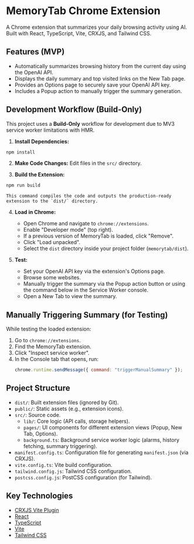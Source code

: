 # MemoryTab Chrome Extension

A Chrome extension that summarizes your daily browsing activity using AI.
Built with React, TypeScript, Vite, CRXJS, and Tailwind CSS.

## Features (MVP)

-   Automatically summarizes browsing history from the current day using the OpenAI API.
-   Displays the daily summary and top visited links on the New Tab page.
-   Provides an Options page to securely save your OpenAI API key.
-   Includes a Popup action to manually trigger the summary generation.

## Development Workflow (Build-Only)

This project uses a **Build-Only** workflow for development due to MV3 service worker limitations with HMR.

1.  **Install Dependencies:**
```bash
npm install
```

2.  **Make Code Changes:**
    Edit files in the `src/` directory.

3.  **Build the Extension:**
```bash
npm run build
```
    This command compiles the code and outputs the production-ready extension to the `dist/` directory.

4.  **Load in Chrome:**
    -   Open Chrome and navigate to `chrome://extensions`.
    -   Enable "Developer mode" (top right).
    -   If a previous version of MemoryTab is loaded, click "Remove".
    -   Click "Load unpacked".
    -   Select the `dist` directory inside your project folder (`memorytab/dist`).

5.  **Test:**
    -   Set your OpenAI API key via the extension's Options page.
    -   Browse some websites.
    -   Manually trigger the summary via the Popup action button or using the command below in the Service Worker console.
    -   Open a New Tab to view the summary.

## Manually Triggering Summary (for Testing)

While testing the loaded extension:

1.  Go to `chrome://extensions`.
2.  Find the MemoryTab extension.
3.  Click "Inspect service worker".
4.  In the Console tab that opens, run:
    ```javascript
    chrome.runtime.sendMessage({ command: "triggerManualSummary" });
    ```

## Project Structure

-   `dist/`: Built extension files (ignored by Git).
-   `public/`: Static assets (e.g., extension icons).
-   `src/`: Source code.
    -   `lib/`: Core logic (API calls, storage helpers).
    -   `pages/`: UI components for different extension views (Popup, New Tab, Options).
    -   `background.ts`: Background service worker logic (alarms, history fetching, summary triggering).
-   `manifest.config.ts`: Configuration file for generating `manifest.json` (via CRXJS).
-   `vite.config.ts`: Vite build configuration.
-   `tailwind.config.js`: Tailwind CSS configuration.
-   `postcss.config.js`: PostCSS configuration (for Tailwind).

## Key Technologies

-   [CRXJS Vite Plugin](https://crxjs.dev/vite-plugin)
-   [React](https://reactjs.org/)
-   [TypeScript](https://www.typescriptlang.org/)
-   [Vite](https://vitejs.dev/)
-   [Tailwind CSS](https://tailwindcss.com/)
